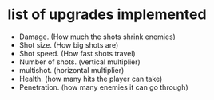 # list of upgrades implemented

- Damage.  (How much the shots shrink enemies)
- Shot size. (How big shots are)
- Shot speed. (How fast shots travel)
- Number of shots. (vertical multiplier)
- multishot. (horizontal multiplier)
- Health. (how many hits the player can take)
- Penetration. (how many enemies it can go through)

